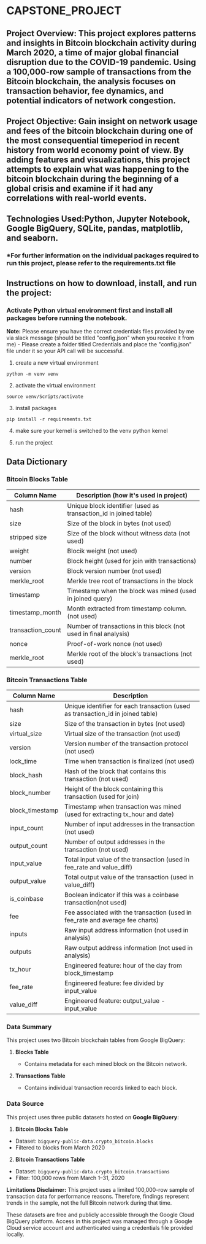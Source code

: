 # CAPSTONE_PROJECT

## Project Overview: This project explores patterns and insights in Bitcoin blockchain activity during March 2020, a time of major global financial disruption due to the COVID-19 pandemic. Using a 100,000-row sample of transactions from the Bitcoin blockchain, the analysis focuses on transaction behavior, fee dynamics, and potential indicators of network congestion.

## Project Objective: Gain insight on network usage and fees of the bitcoin blockchain during one of the most consequential timeperiod in recent history from world economy point of view. By adding features and visualizations, this project attempts to explain what was happening to the bitcoin blockchain during the beginning of a global crisis and examine if it had any correlations with real-world events. 

## Technologies Used:Python, Jupyter Notebook, Google BigQuery, SQLite, pandas, matplotlib, and seaborn.
### *For further information on the individual packages required to run this project, please refer to the requirements.txt file 
 
## Instructions on how to download, install, and run the project:

### Activate Python virtual environment first and install all packages before running the notebook.

**Note:** Please ensure you have the correct credentials files provided by me via slack message (should be titled "config.json" when you receive it from me) - Please create a folder titled Credentials and place the "config.json" file under it so your API call will be successful.

1. create a new virtual environment
```
python -m venv venv
```

2. activate the virtual environment
```
source venv/Scripts/activate
```

3. install packages
```
pip install -r requirements.txt
```

4. make sure your kernel is switched to the venv python kernel

5. run the project




## Data Dictionary 

### Bitcoin Blocks Table

| Column Name       | Description (how it's used in project)                                |
|-------------------|-----------------------------------------------------------------------|
| hash              | Unique block identifier (used as transaction_id in joined table)      |
| size              | Size of the block in bytes (not used)                                 |
| stripped size     | Size of the block without witness data (not used)                     |
| weight            | Blocik weight (not used)                                              |
| number            | Block height (used for join with transactions)                        |
| version           | Block version number (not used)                                       |
| merkle_root       | Merkle tree root of transactions in the block                         |
| timestamp         | Timestamp when the block was mined (used in joined query)             |
| timestamp_month   | Month extracted from timestamp column.(not used)                      |
| transaction_count | Number of transactions in this block (not used in final analysis)     |
| nonce             | Proof-of-work nonce (not used)                                        |
| merkle_root       | Merkle root of the block's transactions (not used)                    |

### Bitcoin Transactions Table
| Column Name      | Description                                                                    |
|------------------|--------------------------------------------------------------------------------|
| hash             | Unique identifier for each transaction (used as transaction_id in joined table)|
| size             | Size of the transaction in bytes (not used)                                    |
| virtual_size     | Virtual size of the transaction (not used)                                     |
| version          | Version number of the transaction protocol (not used)                          |
| lock_time        | Time when transaction is finalized (not used)                                  |
| block_hash       | Hash of the block that contains this transaction (not used)                    |
| block_number     | Height of the block containing this transaction (used for join)                |
| block_timestamp  | Timestamp when transaction was mined (used for extracting tx_hour and date)    |
| input_count      | Number of input addresses in the transaction (not used)                        |
| output_count     | Number of output addresses in the transaction (not used)                       |
| input_value      | Total input value of the transaction (used in fee_rate and value_diff)         |
| output_value     | Total output value of the transaction (used in value_diff)                     |
| is_coinbase      | Boolean indicator if this was a coinbase transaction(not used)                 |
| fee              | Fee associated with the transaction (used in fee_rate and average fee charts)  |
| inputs           | Raw input address information (not used in analysis)                           |
| outputs          | Raw output address information (not used in analysis)                          |
| tx_hour          | Engineered feature: hour of the day from block_timestamp                       |
| fee_rate         | Engineered feature: fee divided by input_value                                 |
| value_diff       | Engineered feature: output_value - input_value                                 |

### Data Summary
This project uses two Bitcoin blockchain tables from Google BigQuery:
1. **Blocks Table**
    - Contains metadata for each mined block on the Bitcoin network.


2. **Transactions Table**
    - Contains individual transaction records linked to each block.



### Data Source

This project uses three public datasets hosted on **Google BigQuery**:

1. **Bitcoin Blocks Table**
  - Dataset: `bigquery-public-data.crypto_bitcoin.blocks`  
  - Filtered to blocks from March 2020


2. **Bitcoin Transactions Table**  
  - Dataset: `bigquery-public-data.crypto_bitcoin.transactions`  
  - Filter: 100,000 rows from March 1–31, 2020

**Limitations Disclaimer:** This project uses a limited 100,000-row sample of transaction data for performance reasons. Therefore, findings represent trends in the sample, not the full Bitcoin network during that time.

These datasets are free and publicly accessible through the Google Cloud BigQuery platform. Access in this project was managed through a Google Cloud service account and authenticated using a credentials file provided locally.
